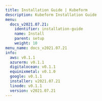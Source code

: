 ```yaml
---
title: Installation Guide | Kubeform
description: Kubeform Installation Guide
menu:
  docs_v2021.07.21:
    identifier: installation-guide
    name: Install
    parent: setup
    weight: 10
menu_name: docs_v2021.07.21
info:
  aws: v0.1.1
  azurerm: v0.1.1
  digitalocean: v0.1.1
  equinixmetal: v0.1.0
  google: v0.1.1
  installer: v2021.07.21
  linode: v0.1.1
  version: v2021.07.21
---
```



